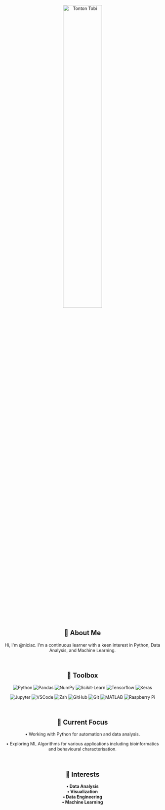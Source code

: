 <div align="center">
    <img src="https://tenor.com/view/tonton-tobi-working-hard-work-typing-gif-12395872.gif" alt="Tonton Tobi" style="width: 50%; height: auto;">
</div>

&nbsp;
<div align="center">
    
## 👋 About Me


Hi, I'm @niciac. I'm a continuous learner with a keen interest in Python, Data Analysis, and Machine Learning.

</div>

&nbsp;
<div align="center">

## 🧰 Toolbox

</div>

<div align="center">

![Python](https://img.shields.io/badge/Python-3670A0?style=for-the-badge&logo=python&logoColor=ffdd54)
![Pandas](https://img.shields.io/badge/Pandas-2C2D72?style=for-the-badge&logo=pandas&logoColor=white)
![NumPy](https://img.shields.io/badge/NumPy-013243?style=for-the-badge&logo=numpy&logoColor=white)
![Scikit-Learn](https://img.shields.io/badge/scikit%20learn-2396F3?style=for-the-badge&logo=scikit%20learn&logoColor=white)
![Tensorflow](https://img.shields.io/badge/Tensorflow-FF6F00?style=for-the-badge&logo=tensorflow&logoColor=white)
![Keras](https://img.shields.io/badge/keras-D00000?style=for-the-badge&logo=keras&logoColor=white)

</div>

<div align="center">

![Jupyter](https://img.shields.io/badge/Jupyter-F37626?style=for-the-badge&logo=jupyter&logoColor=white)
![VSCode](https://img.shields.io/badge/VS%20Code-0078d7?style=for-the-badge&logo=visual-studio-code&logoColor=white)
![Zsh](https://img.shields.io/badge/Zsh-E42527?style=for-the-badge&logo=zsh&logoColor=white)
![GitHub](https://img.shields.io/badge/GitHub-181717?style=for-the-badge&logo=github&logoColor=white)
![Git](https://img.shields.io/badge/Git-F05032?style=for-the-badge&logo=git&logoColor=white)
![MATLAB](https://img.shields.io/badge/MATLAB-0076A8?style=for-the-badge&logo=mathworks&logoColor=white)
![Raspberry Pi](https://img.shields.io/badge/Raspberry%20Pi-A22846?style=for-the-badge&logo=raspberry-pi&logoColor=white)
<!-- ![C++](https://img.shields.io/badge/C++-00599C?style=for-the-badge&logo=c%2B%2B&logoColor=white) -->
<!-- ![C](https://img.shields.io/badge/C-A8B9CC?style=for-the-badge&logo=c&logoColor=white) -->

</div>

&nbsp;
<div align="center">

## 🌱 Current Focus


• Working with Python for automation and data analysis.

• Exploring ML Algorithms for various applications including bioinformatics and behavioural characterisation.

</div>

&nbsp;
<div align="center">

## 👀 Interests

</div>

<div align="center">

**• Data Analysis**  
**• Visualization**  
**• Data Engineering**  
**• Machine Learning**

</div>

&nbsp;
<!--<div align="center">

## 📫 Contact Me


Twitter: [@niciac27](https://twitter.com/niciac27)

</div>-->
<!---
niciac/niciac is a ✨ special ✨ repository because its `README.md` (this file) appears on your GitHub profile.
You can click the Preview link to take a look at your changes.
--->
